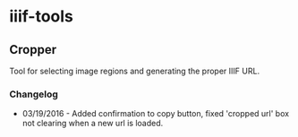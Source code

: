 # iiif-tools
## Cropper
Tool for selecting image regions and generating the proper IIIF URL.
### Changelog
+ 03/19/2016 - Added confirmation to copy button, fixed 'cropped url' box not clearing when a new url is loaded.
